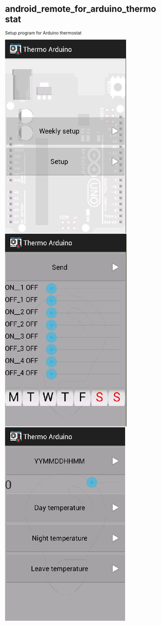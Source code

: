 # android_remote_for_arduino_thermostat
Setup program for Arduino thermostat

![Screenshot](arduinothermo.jpg)
![Screenshot](arduinothermo1.jpg)
![Screenshot](arduinothermo2.jpg)
